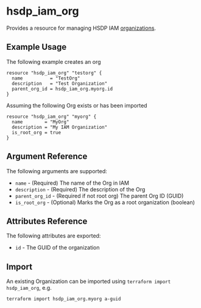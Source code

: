 # hsdp_iam_org
Provides a resource for managing HSDP IAM [organizations](https://www.hsdp.io/documentation/identity-and-access-management-iam/concepts/iam-resource-model). 

## Example Usage

The following example creates an org 

```hcl
resource "hsdp_iam_org" "testorg" {
  name          = "TestOrg"
  description   = "Test Organization"
  parent_org_id = hsdp_iam_org.myorg.id
}
```

Assuming the following Org exists or has been imported

```hcl
resource "hsdp_iam_org" "myorg" {
  name        = "MyOrg"
  description = "My IAM Organization"
  is_root_org = true
}
```

## Argument Reference

The following arguments are supported:

* `name` - (Required) The name of the Org in IAM
* `description` - (Required) The description of the Org
* `parent_org_id` - (Required if not root org) The parent Org ID (GUID)
* `is_root_org` - (Optional) Marks the Org as a root organization (boolean)

## Attributes Reference

The following attributes are exported:

* `id` - The GUID of the organization

## Import

An existing Organization can be imported using `terraform import hsdp_iam_org`, e.g.

```bash
terraform import hsdp_iam_org.myorg a-guid
```
